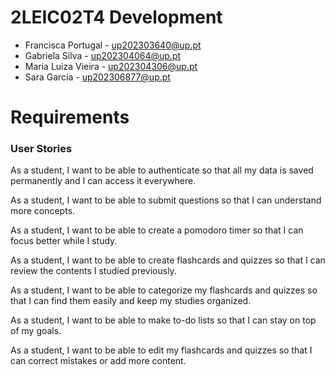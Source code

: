 # 2LEIC02T4 Development 
- Francisca Portugal - up202303640@up.pt
- Gabriela Silva - up202304064@up.pt
- Maria Luiza Vieira - up202304306@up.pt
- Sara García - up202306877@up.pt

# Requirements
### User Stories
As a student, I want to be able to authenticate so that all my data is saved permanently and I can access it everywhere. 

As a student, I want to be able to submit questions so that I can understand more concepts.

As a student, I want to be able to create a pomodoro timer so that I can focus better while I study.

As a student, I want to be able to create flashcards and quizzes so that I can review the contents I studied previously.

As a student, I want to be able to categorize my flashcards and quizzes so that I can find them easily and keep my studies organized.

As a student, I want to be able to make to-do lists so that I can stay on top of my goals.

As a student, I want to be able to edit my flashcards and quizzes so that I can correct mistakes or add more content.

